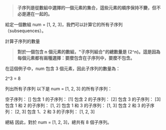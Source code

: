 
> **子序列是從數組中選擇的一個元素的集合，這些元素的順序保持不變，但不必是連在一起的。**



給定一個數組 num = [1, 2, 3]，我們可以計算它的所有子序列（subsequences）。

計算子序列的數量

> **對於一個包含 n 個元素的數組，"子序列組合"的總數量是 (2^n)。這是因為每個元素都有兩種選擇：要麼包含在子序列中，要麼不包含。**

在這個例子中，num 包含 3 個元素，因此子序列的數量為：

 2^3 = 8 

列出所有子序列
以下是 num = [1, 2, 3] 的所有子序列：

空子序列： []
包含 1 的子序列： [1]
包含 2 的子序列： [2]
包含 3 的子序列： [3]
包含 1 和 2 的子序列： [1, 2]
包含 1 和 3 的子序列： [1, 3]
包含 2 和 3 的子序列： [2, 3]
包含 1、2 和 3 的子序列： [1, 2, 3]

總結
因此，對於 num = [1, 2, 3]，總共有 8 個子序列。